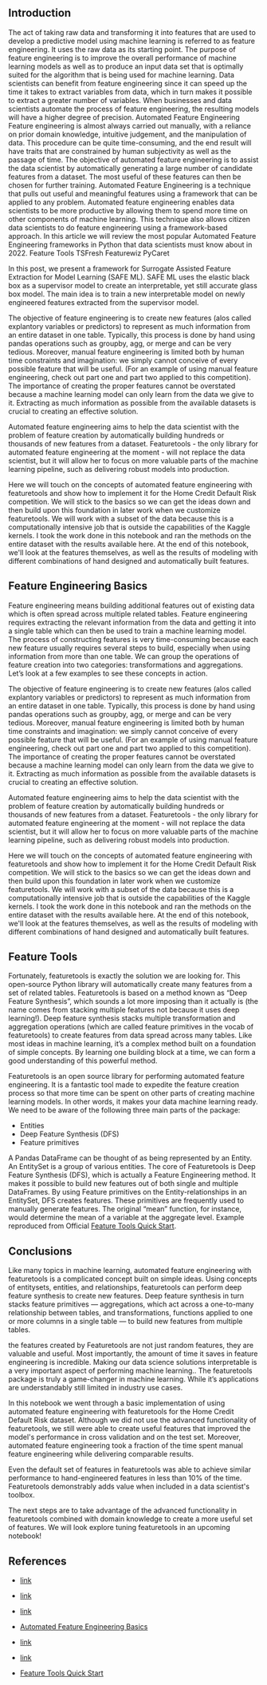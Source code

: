 




## Introduction
The act of taking raw data and transforming it into features that are used to develop a predictive model using machine learning is referred to as feature engineering. It uses the raw data as its starting point.
The purpose of feature engineering is to improve the overall performance of machine learning models as well as to produce an input data set that is optimally suited for the algorithm that is being used for machine learning.
Data scientists can benefit from feature engineering since it can speed up the time it takes to extract variables from data, which in turn makes it possible to extract a greater number of variables. When businesses and data scientists automate the process of feature engineering, the resulting models will have a higher degree of precision.
Automated Feature Engineering
Feature engineering is almost always carried out manually, with a reliance on prior domain knowledge, intuitive judgement, and the manipulation of data. This procedure can be quite time-consuming, and the end result will have traits that are constrained by human subjectivity as well as the passage of time. The objective of automated feature engineering is to assist the data scientist by automatically generating a large number of candidate features from a dataset. The most useful of these features can then be chosen for further training.
Automated Feature Engineering is a technique that pulls out useful and meaningful features using a framework that can be applied to any problem. Automated feature engineering enables data scientists to be more productive by allowing them to spend more time on other components of machine learning. This technique also allows citizen data scientists to do feature engineering using a framework-based approach.
In this article we will review the most popular Automated Feature Engineering frameworks in Python that data scientists must know about in 2022.
Feature Tools
TSFresh
Featurewiz
PyCaret



In this post, we present a framework for Surrogate Assisted Feature Extraction for Model Learning (SAFE ML). SAFE ML uses the elastic black box as a supervisor model to create an interpretable, yet still accurate glass box model. The main idea is to train a new interpretable model on newly engineered features extracted from the supervisor model.

The objective of feature engineering is to create new features (alos called explantory variables or predictors) to represent as much information from an entire dataset in one table. Typically, this process is done by hand using pandas operations such as groupby, agg, or merge and can be very tedious. Moreover, manual feature engineering is limited both by human time constraints and imagination: we simply cannot conceive of every possible feature that will be useful. (For an example of using manual feature engineering, check out part one and part two applied to this competition). The importance of creating the proper features cannot be overstated because a machine learning model can only learn from the data we give to it. Extracting as much information as possible from the available datasets is crucial to creating an effective solution.

Automated feature engineering aims to help the data scientist with the problem of feature creation by automatically building hundreds or thousands of new features from a dataset. Featuretools - the only library for automated feature engineering at the moment - will not replace the data scientist, but it will allow her to focus on more valuable parts of the machine learning pipeline, such as delivering robust models into production.

Here we will touch on the concepts of automated feature engineering with featuretools and show how to implement it for the Home Credit Default Risk competition. We will stick to the basics so we can get the ideas down and then build upon this foundation in later work when we customize featuretools. We will work with a subset of the data because this is a computationally intensive job that is outside the capabilities of the Kaggle kernels. I took the work done in this notebook and ran the methods on the entire dataset with the results available here. At the end of this notebook, we'll look at the features themselves, as well as the results of modeling with different combinations of hand designed and automatically built features.


## Feature Engineering Basics

Feature engineering means building additional features out of existing data which is often spread across multiple related tables. Feature engineering requires extracting the relevant information from the data and getting it into a single table which can then be used to train a machine learning model.
The process of constructing features is very time-consuming because each new feature usually requires several steps to build, especially when using information from more than one table. We can group the operations of feature creation into two categories: transformations and aggregations. Let’s look at a few examples to see these concepts in action.

The objective of feature engineering is to create new features (alos called explantory variables or predictors) to represent as much information from an entire dataset in one table. Typically, this process is done by hand using pandas operations such as groupby, agg, or merge and can be very tedious. Moreover, manual feature engineering is limited both by human time constraints and imagination: we simply cannot conceive of every possible feature that will be useful. (For an example of using manual feature engineering, check out part one and part two applied to this competition). The importance of creating the proper features cannot be overstated because a machine learning model can only learn from the data we give to it. Extracting as much information as possible from the available datasets is crucial to creating an effective solution.

Automated feature engineering aims to help the data scientist with the problem of feature creation by automatically building hundreds or thousands of new features from a dataset. Featuretools - the only library for automated feature engineering at the moment - will not replace the data scientist, but it will allow her to focus on more valuable parts of the machine learning pipeline, such as delivering robust models into production.

Here we will touch on the concepts of automated feature engineering with featuretools and show how to implement it for the Home Credit Default Risk competition. We will stick to the basics so we can get the ideas down and then build upon this foundation in later work when we customize featuretools. We will work with a subset of the data because this is a computationally intensive job that is outside the capabilities of the Kaggle kernels. I took the work done in this notebook and ran the methods on the entire dataset with the results available here. At the end of this notebook, we'll look at the features themselves, as well as the results of modeling with different combinations of hand designed and automatically built features.

## Feature Tools
Fortunately, featuretools is exactly the solution we are looking for. This open-source Python library will automatically create many features from a set of related tables. Featuretools is based on a method known as “Deep Feature Synthesis”, which sounds a lot more imposing than it actually is (the name comes from stacking multiple features not because it uses deep learning!). Deep feature synthesis stacks multiple transformation and aggregation operations (which are called feature primitives in the vocab of featuretools) to create features from data spread across many tables. Like most ideas in machine learning, it’s a complex method built on a foundation of simple concepts. By learning one building block at a time, we can form a good understanding of this powerful method.

Featuretools is an open source library for performing automated feature engineering. It is a fantastic tool made to expedite the feature creation process so that more time can be spent on other parts of creating machine learning models. In other words, it makes your data machine learning ready.
We need to be aware of the following three main parts of the package:

+ Entities
+ Deep Feature Synthesis (DFS)
+ Feature primitives

A Pandas DataFrame can be thought of as being represented by an Entity. An EntitySet is a group of various entities.
The core of Featuretools is Deep Feature Synthesis (DFS), which is actually a Feature Engineering method. It makes it possible to build new features out of both single and multiple DataFrames.
By using Feature primitives on the Entity-relationships in an EntitySet, DFS creates features. These primitives are frequently used to manually generate features. The original “mean” function, for instance, would determine the mean of a variable at the aggregate level.
Example reproduced from Official [Feature Tools Quick Start](https://featuretools.alteryx.com/en/stable/).

## Conclusions
Like many topics in machine learning, automated feature engineering with featuretools is a complicated concept built on simple ideas. Using concepts of entitysets, entities, and relationships, featuretools can perform deep feature synthesis to create new features. Deep feature synthesis in turn stacks feature primitives — aggregations, which act across a one-to-many relationship between tables, and transformations, functions applied to one or more columns in a single table — to build new features from multiple tables.

the features created by Featuretools are not just random features, they are valuable and useful. Most importantly, the amount of time it saves in feature engineering is incredible.
Making our data science solutions interpretable is a very important aspect of performing machine learning.. The featuretools package is truly a game-changer in machine learning. While it’s applications are understandably still limited in industry use cases.

In this notebook we went through a basic implementation of using automated feature engineering with featuretools for the Home Credit Default Risk dataset. Although we did not use the advanced functionality of featuretools, we still were able to create useful features that improved the model's performance in cross validation and on the test set. Moreover, automated feature engineering took a fraction of the time spent manual feature engineering while delivering comparable results.

Even the default set of features in featuretools was able to achieve similar performance to hand-engineered features in less than 10% of the time. Featuretools demonstrably adds value when included in a data scientist's toolbox.

The next steps are to take advantage of the advanced functionality in featuretools combined with domain knowledge to create a more useful set of features. We will look explore tuning featuretools in an upcoming notebook!


## References

+ [link](https://www.r-bloggers.com/2021/04/simplify-your-model-supervised-assisted-feature-extraction-for-machine-learning/)

+ [link](https://rdrr.io/github/MrDomani/autofeat/man/SAFE.html)

+ [link](https://www.geeksforgeeks.org/feature-engineering-in-r-programming/)

+ [Automated Feature Engineering Basics](https://www.kaggle.com/code/willkoehrsen/automated-feature-engineering-basics/notebook)

+ [link](https://moez-62905.medium.com/top-automated-feature-engineering-frameworks-in-python-in-2022-9899d7b18f7e)

+ [link](https://towardsdatascience.com/automated-feature-engineering-in-python-99baf11cc219)

+ [Feature Tools Quick Start](https://featuretools.alteryx.com/en/stable/)
